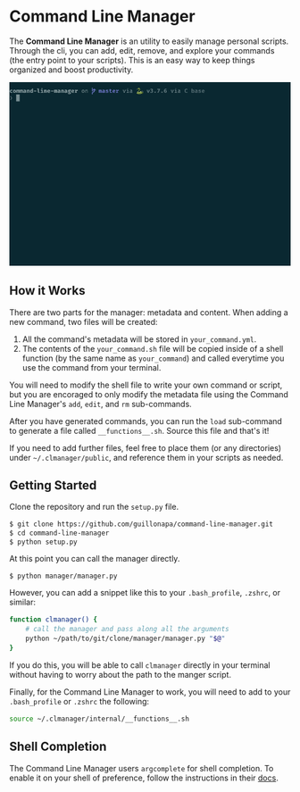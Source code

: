 # Command Line Manager

The **Command Line Manager** is an utility to easily manage personal scripts. Through the cli, you can add, edit, remove, and explore your commands (the entry point to your scripts). This is an easy way to keep things organized and boost productivity.

![command line manager preview](lib/usage.gif)

## How it Works

There are two parts for the manager: metadata and content. When adding a new command, two files will be created:

1. All the command's metadata will be stored in `your_command.yml`.
2. The contents of the `your_command.sh` file will be copied inside of a shell function (by the same name as `your_command`) and called everytime you use the command from your terminal.

You will need to modify the shell file to write your own command or script, but you are encoraged to only modify the metadata file using the Command Line Manager's `add`, `edit`, and `rm` sub-commands.

After you have generated commands, you can run the `load` sub-command to generate a file called `__functions__.sh`. Source this file and that's it!

If you need to add further files, feel free to place them (or any directories) under `~/.clmanager/public`, and reference them in your scripts as needed.

## Getting Started

Clone the repository and run the `setup.py` file.

```
$ git clone https://github.com/guillonapa/command-line-manager.git
$ cd command-line-manager
$ python setup.py
```

At this point you can call the manager directly.

```
$ python manager/manager.py
```

However, you can add a snippet like this to your `.bash_profile`, `.zshrc`, or similar:

```sh
function clmanager() {
    # call the manager and pass along all the arguments
    python ~/path/to/git/clone/manager/manager.py "$@"
}
```

If you do this, you will be able to call `clmanager` directly in your terminal without having to worry about the path to the manger script.

Finally, for the Command Line Manager to work, you will need to add to your `.bash_profile` or `.zshrc` the following:

```sh
source ~/.clmanager/internal/__functions__.sh
```

## Shell Completion

The Command Line Manager users `argcomplete` for shell completion. To enable it on your shell of preference, follow the instructions in their [docs](https://kislyuk.github.io/argcomplete).

